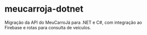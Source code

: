 # meucarroja-dotnet
Migração da API do MeuCarroJá para .NET e C#, com integração ao Firebase e rotas para consulta de veículos.
